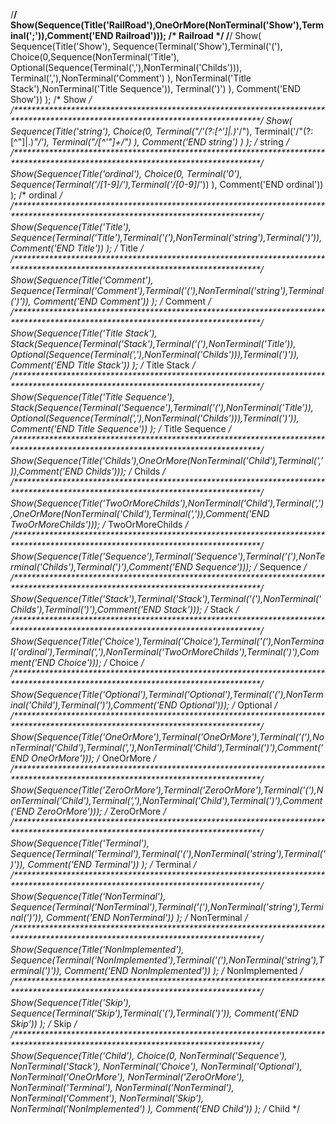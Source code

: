/********************************************************************************************************************************/ 
  Show(Sequence(Title('RailRoad'),OneOrMore(NonTerminal('Show'),Terminal(';')),Comment('END Railroad'))); 
 /* Railroad */ 
 /********************************************************************************************************************************/ 
  Show( 
  Sequence(Title('Show'),
            Sequence(Terminal('Show'),Terminal('('),
                    Choice(0,Sequence(NonTerminal('Title'),
                                      Optional(Sequence(Terminal(','),NonTerminal('Childs'))), 
                                      Terminal(','),NonTerminal('Comment') 
                                     ), 
                           NonTerminal('Title Stack'),NonTerminal('Title Sequence')), 
                    Terminal(')') 
                   ), 
           Comment('END Show')) 
      ); 
 /* Show */ 
 /********************************************************************************************************************************/ 
  Show( 
  Sequence(Title('string'), 
  Choice(0, 
   		Terminal("/'(?:[^\']|\.)*'/"), 
         Terminal('/"(?:[^\"]|\.)*"/'), 
         Terminal("/[^'\"]+/") 
  	   ), 
  Comment('END string') 
  ) 
  ); 
 /* string */ 
 /********************************************************************************************************************************/ 
  Show(Sequence(Title('ordinal'), 
             Choice(0, 
                 Terminal('0'), 
             	Sequence(Terminal('/[1-9]/'),Terminal('/[0-9]*/')) 
             ), 
             Comment('END ordinal')) 
      ); 
 /* ordinal */ 
 /********************************************************************************************************************************/ 
  Show(Sequence(Title('Title'), 
             Sequence(Terminal('Title'),Terminal('('),NonTerminal('string'),Terminal(')')), 
             Comment('END Title')) 
      ); 
 /* Title */ 
 /********************************************************************************************************************************/ 
  Show(Sequence(Title('Comment'), 
             Sequence(Terminal('Comment'),Terminal('('),NonTerminal('string'),Terminal(')')), 
             Comment('END Comment')) 
      ); 
 /* Comment */
 /********************************************************************************************************************************/ 
  Show(Sequence(Title('Title Stack'), 
             Stack(Sequence(Terminal('Stack'),Terminal('('),NonTerminal('Title')),
                    Optional(Sequence(Terminal(','),NonTerminal('Childs'))),Terminal(')')), 
             Comment('END Title Stack')) 
      ); 
 /* Title Stack */
 /********************************************************************************************************************************/ 
  Show(Sequence(Title('Title Sequence'), 
             Stack(Sequence(Terminal('Sequence'),Terminal('('),NonTerminal('Title')),
                   Optional(Sequence(Terminal(','),NonTerminal('Childs'))),Terminal(')')), 
             Comment('END Title Sequence')) 
      ); 
 /* Title Sequence */
 /********************************************************************************************************************************/ 
  Show(Sequence(Title('Childs'),OneOrMore(NonTerminal('Child'),Terminal(',')),Comment('END Childs'))); 
  /* Childs */
 /********************************************************************************************************************************/ 
  Show(Sequence(Title('TwoOrMoreChilds'),NonTerminal('Child'),Terminal(','),OneOrMore(NonTerminal('Child'),Terminal(',')),Comment('END TwoOrMoreChilds'))); 
  /* TwoOrMoreChilds */
 /********************************************************************************************************************************/ 
  Show(Sequence(Title('Sequence'),Terminal('Sequence'),Terminal('('),NonTerminal('Childs'),Terminal(')'),Comment('END Sequence'))); 
  /* Sequence */
 /********************************************************************************************************************************/ 
  Show(Sequence(Title('Stack'),Terminal('Stack'),Terminal('('),NonTerminal('Childs'),Terminal(')'),Comment('END Stack'))); 
  /* Stack */ 
 /********************************************************************************************************************************/ 
  Show(Sequence(Title('Choice'),Terminal('Choice'),Terminal('('),NonTerminal('ordinal'),Terminal(','),NonTerminal('TwoOrMoreChilds'),Terminal(')'),Comment('END Choice'))); 
  /* Choice */
 /********************************************************************************************************************************/ 
  Show(Sequence(Title('Optional'),Terminal('Optional'),Terminal('('),NonTerminal('Child'),Terminal(')'),Comment('END Optional'))); 
  /* Optional */
 /********************************************************************************************************************************/ 
  Show(Sequence(Title('OneOrMore'),Terminal('OneOrMore'),Terminal('('),NonTerminal('Child'),Terminal(','),NonTerminal('Child'),Terminal(')'),Comment('END OneOrMore'))); 
  /* OneOrMore */
 /********************************************************************************************************************************/ 
  Show(Sequence(Title('ZeroOrMore'),Terminal('ZeroOrMore'),Terminal('('),NonTerminal('Child'),Terminal(','),NonTerminal('Child'),Terminal(')'),Comment('END ZeroOrMore'))); 
  /* ZeroOrMore */
 /********************************************************************************************************************************/ 
  Show(Sequence(Title('Terminal'), 
             Sequence(Terminal('Terminal'),Terminal('('),NonTerminal('string'),Terminal(')')), 
             Comment('END Terminal')) 
      ); 
 /* Terminal */
 /********************************************************************************************************************************/ 
  Show(Sequence(Title('NonTerminal'), 
             Sequence(Terminal('NonTerminal'),Terminal('('),NonTerminal('string'),Terminal(')')), 
             Comment('END NonTerminal')) 
      ); 
 /* NonTerminal */ 
 /********************************************************************************************************************************/ 
  Show(Sequence(Title('NonImplemented'), 
             Sequence(Terminal('NonImplemented'),Terminal('('),NonTerminal('string'),Terminal(')')), 
             Comment('END NonImplemented')) 
      ); 
 /* NonImplemented */ 
 /********************************************************************************************************************************/ 
  Show(Sequence(Title('Skip'), 
             Sequence(Terminal('Skip'),Terminal('('),Terminal(')')), 
             Comment('END Skip')) 
      ); 
 /* Skip */ 
 /********************************************************************************************************************************/
 Show(Sequence(Title('Child'), 
               Choice(0, 
                      NonTerminal('Sequence'), 
                      NonTerminal('Stack'), 
                      NonTerminal('Choice'), 
                      NonTerminal('Optional'), 
                      NonTerminal('OneOrMore'), 
                      NonTerminal('ZeroOrMore'), 
                      NonTerminal('Terminal'), 
                      NonTerminal('NonTerminal'), 
                      NonTerminal('Comment'), 
                      NonTerminal('Skip'), 
                      NonTerminal('NonImplemented') 
                     ), 
  Comment('END Child')) 
      ); 
 /* Child */

